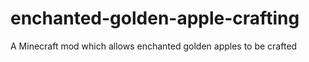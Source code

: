 # enchanted-golden-apple-crafting
A Minecraft mod which allows enchanted golden apples to be crafted
